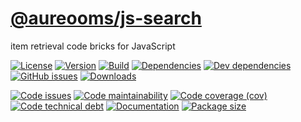 [@aureooms/js-search](https://aureooms.github.io/js-search)
==

item retrieval code bricks for JavaScript

[![License](https://img.shields.io/github/license/aureooms/js-search.svg)](https://raw.githubusercontent.com/aureooms/js-search/main/LICENSE)
[![Version](https://img.shields.io/npm/v/@aureooms/js-search.svg)](https://www.npmjs.org/package/@aureooms/js-search)
[![Build](https://img.shields.io/travis/aureooms/js-search/main.svg)](https://travis-ci.org/aureooms/js-search/branches)
[![Dependencies](https://img.shields.io/david/aureooms/js-search.svg)](https://david-dm.org/aureooms/js-search)
[![Dev dependencies](https://img.shields.io/david/dev/aureooms/js-search.svg)](https://david-dm.org/aureooms/js-search?type=dev)
[![GitHub issues](https://img.shields.io/github/issues/aureooms/js-search.svg)](https://github.com/aureooms/js-search/issues)
[![Downloads](https://img.shields.io/npm/dm/@aureooms/js-search.svg)](https://www.npmjs.org/package/@aureooms/js-search)

[![Code issues](https://img.shields.io/codeclimate/issues/aureooms/js-search.svg)](https://codeclimate.com/github/aureooms/js-search/issues)
[![Code maintainability](https://img.shields.io/codeclimate/maintainability/aureooms/js-search.svg)](https://codeclimate.com/github/aureooms/js-search/trends/churn)
[![Code coverage (cov)](https://img.shields.io/codecov/c/gh/aureooms/js-search/main.svg)](https://codecov.io/gh/aureooms/js-search)
[![Code technical debt](https://img.shields.io/codeclimate/tech-debt/aureooms/js-search.svg)](https://codeclimate.com/github/aureooms/js-search/trends/technical_debt)
[![Documentation](https://aureooms.github.io/js-search//badge.svg)](https://aureooms.github.io/js-search//source.html)
[![Package size](https://img.shields.io/bundlephobia/minzip/@aureooms/js-search)](https://bundlephobia.com/result?p=@aureooms/js-search)
